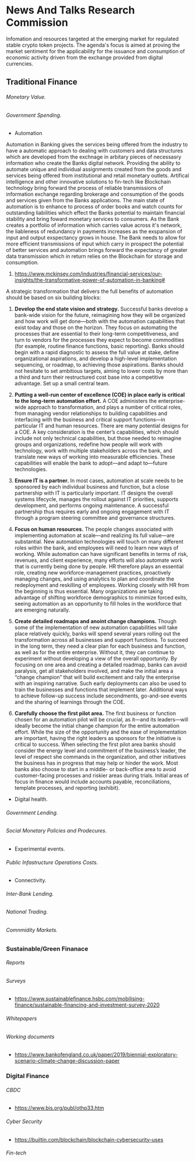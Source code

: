 # News And Talks Research Commission

Infomation and resources targeted at the emerging market for regulated stable crypto token projects. The agenda's focus is aimed at proving the market sentiment for the applicability for the issuance and consumption of economic activity driven from the exchange provided from digital currencies. 

## Traditional Finance
###### Monetary Value.

###### Government Spending.
* Automation 

Automation in Banking gives the services being offered from the industry to have a automatic approach to dealing with customers and data structures which are developed from 
the exchnage in arbitary pieces of necessasry information who create the Banks digital network. Providing the ability to automate unique and individual assignments created from the goods and services being offered from institutional and retail monetary outlets. Artifical intelligence and other innovative solutions to fin-tech like Blockchain technology bring forward the process of reliable transmissions of information exchange regarding brokerage and consumption of the goods and services given from the Banks applications. The main state of automation is to enhance to process of order books and watch counts for outstanding liabilities which effect the Banks potential to maintain financial stability and bring foward monetary services to consumers. As the Bank creates a portfolio of information which carries value across it's network, the liableness of redundancy in payments increases as the exspansion of input and output exspectancy grows in house. The Bank needs to allow for more efficient transmissions of input which carry in prospect the potential of better services and automation brings forward the expectancy of greater data transmission which in return relies on the Blockchain for storage and consumption.

1) https://www.mckinsey.com/industries/financial-services/our-insights/the-transformative-power-of-automation-in-banking#

A strategic transformation that delivers the full benefits of automation should be based on six building blocks:

1) **Develop the end state vision and strategy.** Successful banks develop a bank-wide vision for the future, reimagining how they will be organized and how work will get done—both with the automation capabilities that exist today and those on the horizon. They focus on automating the processes that are essential to their long-term competitiveness, and turn to vendors for the processes they expect to become commodities (for example, routine finance functions, basic reporting). Banks should begin with a rapid diagnostic to assess the full value at stake, define organizational aspirations, and develop a high-level implementation sequencing, or roadmap, to achieving those aspirations. Banks should not hesitate to set ambitious targets, aiming to lower costs by more than a third and turn their restructured cost base into a competitive advantage.
Set up a small central team. 

2) **Putting a well-run center of excellence (COE) in place early is critical to the long-term automation effort.** A COE administers the enterprise-wide approach to transformation, and plays a number of critical roles, from managing vendor relationships to building capabilities and interfacing with the business and critical support functions—in particular IT and human resources. There are many potential designs for a COE. A key consideration is the center’s capabilities, which should include not only technical capabilities, but those needed to reimagine groups and organizations, redefine how people will work with technology, work with multiple stakeholders across the bank, and translate new ways of working into measurable efficiencies. These capabilities will enable the bank to adopt—and adapt to—future technologies.

3) **Ensure IT is a partner.** In most cases, automation at scale needs to be sponsored by each individual business and function, but a close partnership with IT is particularly important. IT designs the overall systems lifecycle, manages the rollout against IT priorities, supports development, and performs ongoing maintenance. A successful partnership thus requires early and ongoing engagement with IT through a program steering committee and governance structures.

4) **Focus on human resources.** The people changes associated with implementing automation at scale—and realizing its full value—are substantial. New automation technologies will touch on many different roles within the bank, and employees will need to learn new ways of working. While automation can have significant benefits in terms of risk, revenues, and client experience, many efforts will also automate work that is currently being done by people. HR therefore plays an essential role, creating new workforce-management practices, proactively managing changes, and using analytics to plan and coordinate the redeployment and reskilling of employees. Working closely with HR from the beginning is thus essential. Many organizations are taking advantage of shifting workforce demographics to minimize forced exits, seeing automation as an opportunity to fill holes in the workforce that are emerging naturally.

5) **Create detailed roadmaps and anoint change champions.** Though some of the implementation of new automation capabilities will take place relatively quickly, banks will spend several years rolling out the transformation across all businesses and support functions. To succeed in the long term, they need a clear plan for each business and function, as well as for the entire enterprise. Without it, they can continue to experiment without developing a view of the overall opportunity.
By focusing on one area and creating a detailed roadmap, banks can avoid paralysis, get all stakeholders involved, and make the initial area a “change champion” that will build excitement and rally the enterprise with an inspiring narrative. Such early deployments can also be used to train the businesses and functions that implement later. Additional ways to achieve follow-up success include secondments, go-and-see events and the sharing of learnings through the COE.

6) **Carefully choose the first pilot area.** The first business or function chosen for an automation pilot will be crucial, as it—and its leaders—will ideally become the initial change champion for the entire automation effort. While the size of the opportunity and the ease of implementation are important, having the right leaders as sponsors for the initiative is critical to success. When selecting the first pilot area banks should consider the energy level and commitment of the business’s leader, the level of respect she commands in the organization, and other initiatives the business has in progress that may help or hinder the work. Most banks also choose to start in a middle- or back-office area to avoid customer-facing processes and riskier areas during trials. Initial areas of focus in finance would include accounts payable, reconciliations, template processes, and reporting (exhibit).

* Digital health.

###### Government Lending.

###### Social Monetary Policies and Prodecures.
* Experimental events.

###### Public Infastructure Operations Costs.
* Connectivity.

###### Inter-Bank Lending.

###### National Trading.

###### Comnmidity Markets.


### Sustainable/Green Finanace
###### Reports

###### Surveys
* https://www.sustainablefinance.hsbc.com/mobilising-finance/sustainable-financing-and-investment-survey-2020

###### Whitepapers

###### Working documents
* https://www.bankofengland.co.uk/paper/2019/biennial-exploratory-scenario-climate-change-discussion-paper


### Digital Finance

###### CBDC 
* https://www.bis.org/publ/othp33.htm

###### Cyber Security
* https://builtin.com/blockchain/blockchain-cybersecurity-uses
###### Fin-tech
